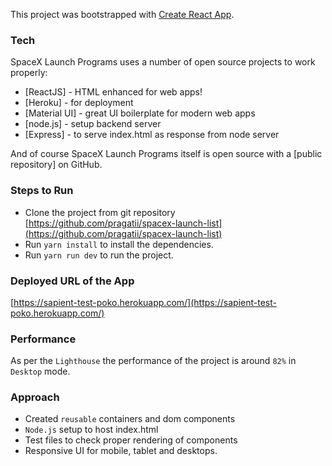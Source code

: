 This project was bootstrapped with [Create React App](https://github.com/facebook/create-react-app).
### Tech

SpaceX Launch Programs uses a number of open source projects to work properly:

* [ReactJS] - HTML enhanced for web apps!
* [Heroku] - for deployment
* [Material UI] - great UI boilerplate for modern web apps
* [node.js] - setup backend server
* [Express] - to serve index.html as response from node server

And of course SpaceX Launch Programs itself is open source with a [public repository]
 on GitHub.
 
 ### Steps to Run
 * Clone the project from git repository [https://github.com/pragatii/spacex-launch-list](https://github.com/pragatii/spacex-launch-list)
 * Run `yarn install` to install the dependencies.
 * Run `yarn run dev` to run the project.
 
 ### Deployed URL of the App
 [https://sapient-test-poko.herokuapp.com/](https://sapient-test-poko.herokuapp.com/)
 
 
 ### Performance
 As per the `Lighthouse` the performance of the project is around `82%` in `Desktop` mode.
 
### Approach
* Created `reusable` containers and dom components
* `Node.js` setup to host index.html
* Test files to check proper rendering of components
* Responsive UI for mobile, tablet and desktops.